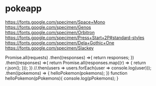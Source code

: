 # pokeapp
https://fonts.google.com/specimen/Space+Mono
https://fonts.google.com/specimen/Genos
https://fonts.google.com/specimen/Orbitron
https://fonts.google.com/specimen/Press+Start+2P#standard-styles
https://fonts.google.com/specimen/Dela+Gothic+One
https://fonts.google.com/specimen/Slackey

Promise.all(requests)
    .then((responses) =>{
        return responses;
    })
    .then((responses) =>{
        return Promise.all(responses.map((r) => {
            return r.json();
        }));
    })
    //.then(users => users.forEach(user => console.log(user)));
    .then((pokemons) => {
        helloPokemon(pokemons);
    })
    function helloPokemon(pPokemons){
        console.log(pPokemons);
    }

